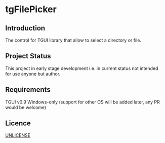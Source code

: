tgFilePicker
=========

Introduction
---------

The control for TGUI library that allow to select a directory or file. 

Project Status
---------

This project in early stage development i.e. in current status not intended for use anyone but author. 

Requirements
---------

TGUI v0.9
Windows-only (support for other OS will be added later, any PR would be welcome)

Licence
---------

[UNLICENSE](https://github.com/Kvaz1r/tgFilePicker/blob/master/UNLICENSE)

